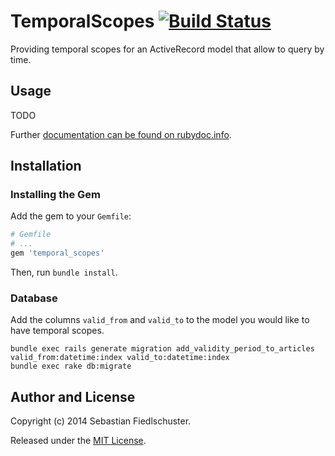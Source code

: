 # TemporalScopes [![Build Status](https://travis-ci.org/fiedl/temporal_scopes.svg?branch=master)](https://travis-ci.org/fiedl/temporal_scopes)

Providing temporal scopes for an ActiveRecord model that allow to query by time.

## Usage

TODO

Further [documentation can be found on rubydoc.info](http://rubydoc.info/github/fiedl/temporal_scopes/master/frames).

## Installation

### Installing the Gem

Add the gem to your `Gemfile`:

```ruby
# Gemfile
# ...
gem 'temporal_scopes'
```

Then, run `bundle install`.

### Database

Add the columns `valid_from` and `valid_to` to the model you would like to have temporal scopes.

```
bundle exec rails generate migration add_validity_period_to_articles valid_from:datetime:index valid_to:datetime:index
bundle exec rake db:migrate
```

## Author and License

Copyright (c) 2014 Sebastian Fiedlschuster.

Released under the [MIT License](MIT-LICENSE).

